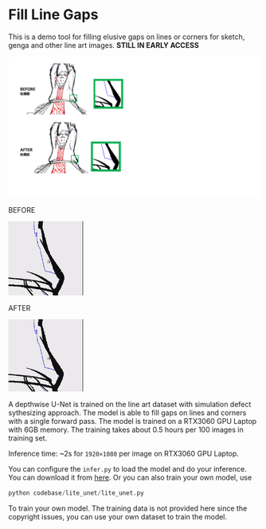# Fill Line Gaps
This is a demo tool for filling elusive gaps on lines or corners for sketch, genga and other line art images. 
**STILL IN EARLY ACCESS**

<p align="left">
  <img src="https://github.com/zhenglinpan/FillLineGaps/blob/master/others/showcase.jpg" width="600" alt="accessibility text">
</p>

BEFORE
<p align="left">
  <img src="https://github.com/zhenglinpan/FillLineGaps/blob/master/others/20230803005208202383053432.gif" width="150" alt="accessibility text">
</p>

AFTER
<p align="left">
  <img src="https://github.com/zhenglinpan/FillLineGaps/blob/master/others/20230803005253202383055274.gif" width="150" alt="accessibility text">
</p>

A depthwise U-Net is trained on the line art dataset with simulation defect sythesizing approach. The model is able to fill gaps on lines and corners with a single forward pass. The model is trained on a RTX3060 GPU Laptop with 6GB memory. The training takes about 0.5 hours per 100 images in training set.

Inference time: ~2s for `1920×1080` per image on RTX3060 GPU Laptop.

You can configure the `infer.py` to load the model and do your inference. You can download it from [here]().
Or you can also train your own model, use

```python
python codebase/lite_unet/lite_unet.py
```

To train your own model. The training data is not provided here since the copyright issues, you can use your own dataset to train the model.
